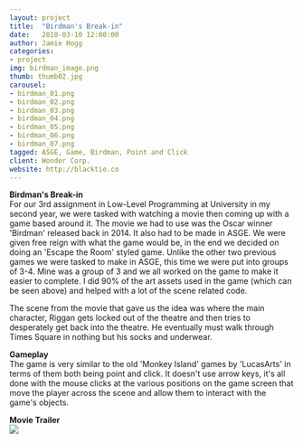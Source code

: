 ```yaml
---
layout: project
title:  "Birdman's Break-in"
date:   2018-03-10 12:00:00
author: Jamie Hogg
categories:
- project
img: birdman_image.png
thumb: thumb02.jpg
carousel:
- birdman_01.png
- birdman_02.png
- birdman_03.png
- birdman_04.png
- birdman_05.png
- birdman_06.png
- birdman_07.png
tagged: ASGE, Game, Birdman, Point and Click
client: Wonder Corp.
website: http://blacktie.co
---
```

<B>Birdman's Break-in</B><BR>
For our 3rd assignment in Low-Level Programming at University in my second year, we were tasked with watching a movie then coming up with a game based around it. The movie we had to use was the Oscar winner 'Birdman' released back in 2014. It also had to be made in ASGE. We were given free reign with what the game would be, in the end we decided on doing an 'Escape the Room' styled game. Unlike the other two previous games we were tasked to make in ASGE, this time we were put into groups of 3-4. Mine was a group of 3 and we all worked on the game to make it easier to complete. I did 90% of the art assets used in the game (which can be seen above) and helped with a lot of the scene related code.

The scene from the movie that gave us the idea was where the main character, Riggan gets locked out of the theatre and then tries to desperately get back into the theatre. He eventually must walk through Times Square in nothing but his socks and underwear.
  
<B>Gameplay</B><BR>
The game is very similar to the old 'Monkey Island' games by 'LucasArts' in terms of them both being point and click. It doesn't use arrow keys, it's all done with the mouse clicks at the various positions on the game screen that move the player across the scene and allow them to interact with the game's objects.
  
<B>Movie Trailer</B><BR>
[![](http://img.youtube.com/vi/uJfLoE6hanc/0.jpg)](http://www.youtube.com/watch?v=uJfLoE6hanc "BIRDMAN - Official Worldwide Trailer")
